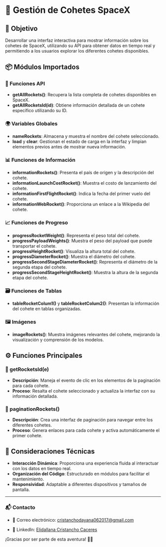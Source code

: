 # 🚀 Gestión de Cohetes SpaceX

## 🎯 Objetivo
Desarrollar una interfaz interactiva para mostrar información sobre los cohetes de SpaceX, utilizando su API para obtener datos en tiempo real y permitiendo a los usuarios explorar los diferentes cohetes disponibles.

## 📦 Módulos Importados

### 🔌 Funciones API
- **getAllRockets()**: Recupera la lista completa de cohetes disponibles en SpaceX.
- **getAllRocketsId(id)**: Obtiene información detallada de un cohete específico utilizando su ID.

### 🌍 Variables Globales
- **nameRockets**: Almacena y muestra el nombre del cohete seleccionado.
- **load** y **clear**: Gestionan el estado de carga en la interfaz y limpian elementos previos antes de mostrar nueva información.

### 📊 Funciones de Información
- **informationRockets()**: Presenta el país de origen y la descripción del cohete.
- **informationLaunchCostRocket()**: Muestra el costo de lanzamiento del cohete.
- **informationFirstFlightRocket()**: Indica la fecha del primer vuelo del cohete.
- **informationWebRocket()**: Proporciona un enlace a la Wikipedia del cohete.

### 📈 Funciones de Progreso
- **progressRocketWeight()**: Representa el peso total del cohete.
- **progressPayloadWeights()**: Muestra el peso del payload que puede transportar el cohete.
- **progressHeightRocket()**: Visualiza la altura total del cohete.
- **progressDiameterRocket()**: Muestra el diámetro del cohete.
- **progressSecondStageDiameterRocket()**: Representa el diámetro de la segunda etapa del cohete.
- **progressSecondStageHeightRocket()**: Muestra la altura de la segunda etapa del cohete.

### 🗃️ Funciones de Tablas
- **tableRocketColum1()** y **tableRocketColum2()**: Presentan la información del cohete en tablas organizadas.

### 🖼️ Imágenes
- **imageRockets()**: Muestra imágenes relevantes del cohete, mejorando la visualización y comprensión de los modelos.

## ⚙️ Funciones Principales

### 📜 getRocketsId(e)
- **Descripción**: Maneja el evento de clic en los elementos de la paginación para cada cohete.
- **Proceso**: Resalta el cohete seleccionado y actualiza la interfaz con su información detallada.

### 📖 paginationRockets()
- **Descripción**: Crea una interfaz de paginación para navegar entre los diferentes cohetes.
- **Proceso**: Genera enlaces para cada cohete y activa automáticamente el primer cohete.

## 📝 Consideraciones Técnicas
- **Interacción Dinámica**: Proporciona una experiencia fluida al interactuar con los datos en tiempo real.
- **Organización del Código**: Estructurado en módulos para facilitar el mantenimiento.
- **Responsividad**: Adaptable a diferentes dispositivos y tamaños de pantalla.
_____
### 📬 Contacto
- 📧 Correo electrónico: cristanchodayana062017@gmail.com

- 💼 LinkedIn: [Elidallana Cristancho Caceres](https://www.linkedin.com/in/elidallanacristancho/)

¡Gracias por ser parte de esta aventura! 🚀✨

